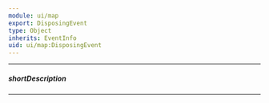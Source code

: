 ```yaml
---
module: ui/map
export: DisposingEvent
type: Object
inherits: EventInfo
uid: ui/map:DisposingEvent
---
```

---
##### shortDescription
<!-- Description goes here -->

---
<!-- Description goes here -->